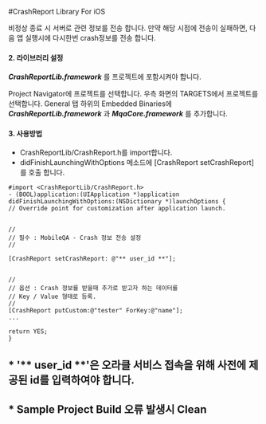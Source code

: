 #CrashReport Library For iOS

비정상 종료 시 서버로 관련 정보를 전송 합니다. 만약 해당 시점에 전송이 실패하면, 다음 앱 실행시에 다시한번 crash정보를 전송 합니다.


#### 2. 라이브러리 설정
***CrashReportLib.framework*** 를 프로젝트에 포함시켜야 합니다.

Project Navigator에 프로젝트를 선택합니다.
우측 화면의 TARGETS에서 프로젝트를 선택합니다.
General 탭 하위의 Embedded Binaries에 ***CrashReportLib.framework*** 과 ***MqaCore.framework*** 를 추가합니다.


#### 3. 사용방법

* CrashReportLib/CrashReport.h를 import합니다.
* didFinishLaunchingWithOptions 메소드에 [CrashReport setCrashReport]를 호출 합니다.


```
#import <CrashReportLib/CrashReport.h>
- (BOOL)application:(UIApplication *)application didFinishLaunchingWithOptions:(NSDictionary *)launchOptions {
// Override point for customization after application launch.


//
// 필수 : MobileQA - Crash 정보 전송 설정
//

[CrashReport setCrashReport: @"** user_id **"];


//
// 옵션 : Crash 정보를 받을때 추가로 받고자 하는 데이터를
// Key / Value 형태로 등록.
//
[CrashReport putCustom:@"tester" ForKey:@"name"];
...

return YES;
}
```

## * '** user_id **'은 오라클 서비스 접속을 위해 사전에 제공된 id를 입력하여야 합니다.
## * Sample Project Build 오류 발생시 Clean
